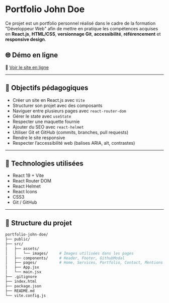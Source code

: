# Portfolio John Doe

Ce projet est un portfolio personnel réalisé dans le cadre de la formation "Développeur Web" afin de mettre en pratique les compétences acquises en **React.js**, **HTML/CSS**, **versionnage Git**, **accessibilité**, **référencement** et **responsive design**.

## 🌐 Démo en ligne

🔗 [Voir le site en ligne](https://ton-lien-netlify-ou-vercel.com)

---

## 🎯 Objectifs pédagogiques

- Créer un site en React.js avec `Vite`
- Structurer son projet avec des composants
- Naviguer entre plusieurs pages avec `react-router-dom`
- Gérer le state avec `useState`
- Respecter une maquette fournie
- Ajouter du SEO avec `react-helmet`
- Utiliser Git et GitHub (commits, branches, pull requests)
- Rendre le site responsive
- Respecter l’accessibilité web (balises ARIA, alt, contrastes)

---

## 🧰 Technologies utilisées

- React 19 + Vite
- React Router DOM
- React Helmet
- React Icons
- CSS3
- Git / GitHub

---

## 📁 Structure du projet

```bash
portfolio-john-doe/
├── public/
├── src/
│   ├── assets/
│   │   └── images/     # Images utilisées dans les pages
│   ├── components/     # Header, Footer, GithubModal
│   ├── pages/          # Home, Services, Portfolio, Contact, Mentions
│   ├── App.jsx
│   └── main.jsx
├── .gitignore
├── index.html
├── package.json
├── README.md
└── vite.config.js

